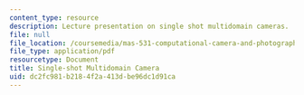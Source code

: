 ```yaml
---
content_type: resource
description: Lecture presentation on single shot multidomain cameras.
file: null
file_location: /coursemedia/mas-531-computational-camera-and-photography-fall-2009/dc2fc981b2184f2a413dbe96dc1d91ca_MITMAS_531F09_lec03_2.pdf
file_type: application/pdf
resourcetype: Document
title: Single-shot Multidomain Camera
uid: dc2fc981-b218-4f2a-413d-be96dc1d91ca
---
```

